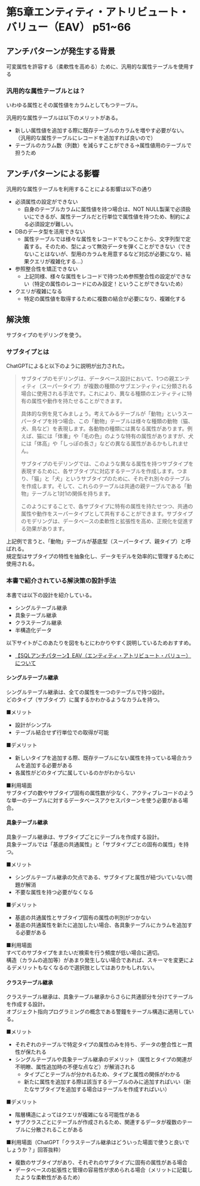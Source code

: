 # 第5章エンティティ・アトリビュート・バリュー（EAV） p51~66
## アンチパターンが発生する背景
可変属性を許容する（柔軟性を高める）ために、汎用的な属性テーブルを使用する  

### 汎用的な属性テーブルとは？
いわゆる属性とその属性値をカラムとしてもつテーブル。  

汎用的な属性テーブルは以下のメリットがある。
- 新しい属性値を追加する際に既存テーブルのカラムを増やす必要がない。（汎用的な属性テーブルにレコードを追加すれば良いので）
- テーブルのカラム数（列数）を減らすことができる→属性値用のテーブルで担うため


## アンチパターンによる影響
汎用的な属性テーブルを利用することによる影響は以下の通り
- 必須属性の設定ができない
	- 自身のテーブルカラムに属性値を持つ場合は、NOT NULL製薬で必須扱いにできるが、属性テーブルだと行単位で属性値を持つため、制約による必須設定が難しい。
- DBのデータ型を活用できない
	- 属性テーブルでは様々な属性をレコードでもつことから、文字列型で定義する。そのため、型によって無効データを弾くことができない（できないことはないが、型用のカラムを用意するなど対応が必要になり、結果クエリが複雑化する...）
- 参照整合性を矯正できない
	- 上記同様、様々な属性をレコードで持つため参照整合性の設定ができない（特定の属性のレコードにのみ設定！ということができないため）
- クエリが複雑になる
	- 特定の属性値を取得するために複数の結合が必要になり、複雑化する


## 解決策
サブタイプのモデリングを使う。  

### サブタイプとは
ChatGPTによると以下のように説明が出力された。  

>サブタイプのモデリングは、データベース設計において、1つの親エンティティ（スーパータイプ）が複数の種類のサブエンティティに分類される場合に使用される手法です。これにより、異なる種類のエンティティに特有の属性や動作を持たせることができます。
>
>具体的な例を見てみましょう。考えてみるテーブルが「動物」というスーパータイプを持つ場合、この「動物」テーブルは様々な種類の動物（猫、犬、鳥など）を表現します。各動物の種類には異なる属性があります。例えば、猫には「体重」や「毛の色」のような特有の属性がありますが、犬には「体高」や「しっぽの長さ」などの異なる属性があるかもしれません。
>
>サブタイプのモデリングでは、このような異なる属性を持つサブタイプを表現するために、各サブタイプに対応するテーブルを作成します。つまり、「猫」と「犬」というサブタイプのために、それぞれ別々のテーブルを作成します。そして、これらのテーブルは共通の親テーブルである「動物」テーブルと1対1の関係を持ちます。
>
>このようにすることで、各サブタイプに特有の属性を持たせつつ、共通の属性や動作をスーパータイプとして共有することができます。サブタイプのモデリングは、データベースの柔軟性と拡張性を高め、正規化を促進する効果があります。

上記例で言うと、「動物」テーブルが基底型（スーパータイプ、親タイプ）と呼ばれる。  
規定型はサブタイプの特性を抽象化し、データモデルを効率的に管理するために使用される。

### 本書で紹介されている解決策の設計手法
本書では以下の設計を紹介している。  
- シングルテーブル継承
- 具象テーブル継承
- クラステーブル継承
- 半構造化データ

以下サイトがこのあたりを図をもとにわかりやすく説明しているためおすすめ。
- [【SQLアンチパターン】EAV（エンティティ・アトリビュート・バリュー）について](https://note.com/standenglish/n/n4bdb1d5f2a80)

#### シングルテーブル継承
シングルテーブル継承は、全ての属性を一つのテーブルで持つ設計。  
どのタイプ（サブタイプ）に属するかわかるようなカラムを持つ。  

■メリット  
- 設計がシンプル
- テーブル結合せず行単位での取得が可能

■デメリット  
- 新しいタイプを追加する際、既存テーブルにない属性を持っている場合カラムを追加する必要がある
- 各属性がどのタイプに属しているのかがわからない

■利用場面  
サブタイプの数やサブタイプ固有の属性数が少なく、アクティブレコードのような単一のテーブルに対するデータベースアクセスパターンを使う必要がある場合。

#### 具象テーブル継承
具象テーブル継承は、サブタイプごとにテーブルを作成する設計。  
具象テーブルでは「基底の共通属性」と「サブタイプごとの固有の属性」を持つ。  

■メリット  
- シングルテーブル継承の欠点である、サブタイプと属性が紐づいていない問題が解消
- 不要な属性を持つ必要がなくなる

■デメリット  
- 基底の共通属性とサブタイプ固有の属性の判別がつかない
- 基底の共通属性を新たに追加したい場合、各具象テーブルにカラムを追加する必要がある

■利用場面  
すべてのサブタイプをまたいだ検索を行う頻度が低い場合に適切。  
構造（カラムの追加等）があまり発生しない場合であれば、スキーマを変更によるデメリットもなくなるので選択肢としてはありかもしれない。

#### クラステーブル継承
クラステーブル継承は、具象テーブル継承からさらに共通部分を分けてテーブルを作成する設計。  
オブジェクト指向プログラミングの概念である警鐘をテーブル構造に適用している。  

■メリット  
- それぞれのテーブルで特定タイプの属性のみを持ち、データの整合性と一貫性が保たれる
- シングルテーブルや具象テーブル継承のデメリット（属性とタイプの関連が不明瞭、属性追加時の不便な点など）が解消される
	- タイプごとテーブルが分かれるため、タイプと属性の関係がわかる
	- 新たに属性を追加する際は該当するテーブルのみに追加すればいい（新たなサブタイプを追加する場合はテーブルを作成すればいい）

■デメリット  
- 階層構造によってはクエリが複雑になる可能性がある
- サブクラスごとにテーブルが作成されるため、関連するデータが複数のテーブルに分散されることがある

■利用場面（ChatGPT「クラステーブル継承はどういった場面で使うと良いでしょうか？」回答抜粋）  
- 複数のサブタイプがあり、それぞれのサブタイプに固有の属性がある場合
- データベースの拡張性と管理の容易性が求められる場合（メリットに記載したような柔軟性があるため）